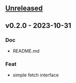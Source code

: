 <a name="unreleased"></a>
## [Unreleased]


<a name="v0.2.0"></a>
## v0.2.0 - 2023-10-31
### Doc
- README.md

### Feat
- simple fetch interface


[Unreleased]: https://github.com/ohmrun/stx_http_client/compare/v0.2.0...HEAD
